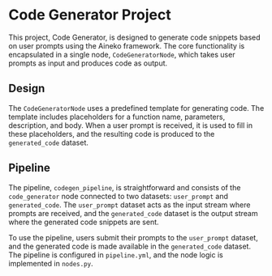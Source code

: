 # Code Generator Project

This project, Code Generator, is designed to generate code snippets based on user prompts using the Aineko framework. The core functionality is encapsulated in a single node, `CodeGeneratorNode`, which takes user prompts as input and produces code as output.

## Design

The `CodeGeneratorNode` uses a predefined template for generating code. The template includes placeholders for a function name, parameters, description, and body. When a user prompt is received, it is used to fill in these placeholders, and the resulting code is produced to the `generated_code` dataset.

## Pipeline

The pipeline, `codegen_pipeline`, is straightforward and consists of the `code_generator` node connected to two datasets: `user_prompt` and `generated_code`. The `user_prompt` dataset acts as the input stream where prompts are received, and the `generated_code` dataset is the output stream where the generated code snippets are sent.

To use the pipeline, users submit their prompts to the `user_prompt` dataset, and the generated code is made available in the `generated_code` dataset. The pipeline is configured in `pipeline.yml`, and the node logic is implemented in `nodes.py`.
